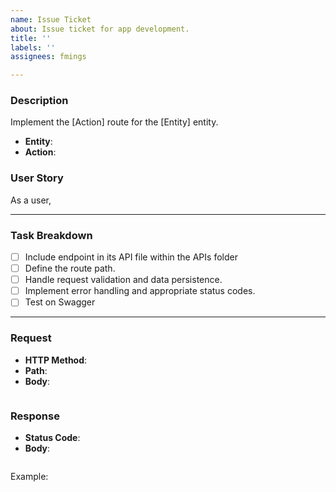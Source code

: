 ```yaml
---
name: Issue Ticket
about: Issue ticket for app development.
title: ''
labels: ''
assignees: fmings

---
```


### **Description**
Implement the [Action] route for the [Entity] entity.
- **Entity**: 
- **Action**: 

### **User Story**
As a user,

---
### **Task Breakdown**
- [ ] Include endpoint in its API file within the APIs folder
- [ ] Define the route path.
- [ ] Handle request validation and data persistence.
- [ ] Implement error handling and appropriate status codes.
- [ ] Test on Swagger

---
### **Request**
- **HTTP Method**: 
- **Path**: 
- **Body**: 
```
 ```
### **Response**
- **Status Code**: 
- **Body**: 
```
 ```
Example:
